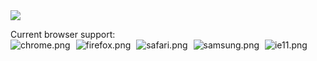 <a target="_blank" rel="noopener noreferrer" href="https://mattcarlotta.sh" alt="logo.png">
  <img src="https://i.imgur.com/BfZtZV0.png" />
</a>

Current browser support:
<br />
<img style="margin-right: 5px;" src="https://i.imgur.com/h1mIqac.png" alt="chrome.png" />
<img style="margin-right: 5px;" src="https://i.imgur.com/tuZ5q64.png" alt="firefox.png" />
<img style="margin-right: 5px;" src="https://i.imgur.com/mlO6osU.png" alt="safari.png" />
<img style="margin-right: 5px;" src="https://i.imgur.com/0fyCByq.png" alt="samsung.png" />
<img style="margin-right: 5px;" src="https://i.imgur.com/mD6SztK.png" alt="ie11.png" />
